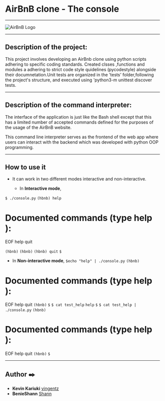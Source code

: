 # AirBnB clone - The console
---

![AirBnB Logo](https://www.pngitem.com/pimgs/m/132-1322125_transparent-background-airbnb-logo-hd-png-download.png)

---

## Description of the project:
This project involves developing an AirBnb clone using python scripts adhering to specific coding standards. Created clsses ,functions and modules a adhering to strict code style quidelines (pycodestyle) alongside their documnetation.Unit tests are organized in the 'tests' folder,following the project's structure, and executed using 'python3-m unittest discover tests.

---

## Description of the command interpreter:
The interface of the application is just like the Bash shell except that this has a limited number of accepted commands  defined for the purposes of the usage of the AirBnB website.

This command line interpreter serves as the frontend of the web app where users can interact with the backend which was developed with python OOP programming.

---
## How to use it

* It can work in two different modes interactive and non-interactive.

    * In **Interactive mode**,  


`$ ./console.py`
`(hbnb) help`

Documented commands (type help <topic>):
========================================
EOF  help  quit

`(hbnb)`
`(hbnb)`
`(hbnb) quit`
`$`


* In **Non-interactive mode**,
`$echo "help" | ./console.py`
`(hbnb)`

Documented commands (type help <topic>):
========================================
EOF  help  quit
`(hbnb)` 
`$`
`$ cat test_help`
`help`
`$`
`$ cat test_help | ./console.py`
`(hbnb)`

Documented commands (type help <topic>):
========================================
EOF  help  quit
`(hbnb)`
`$`

---

## Author :black_nib:
* **Kevin Kariuki** [vingentz](https://github.com/vingentz)
* **BenieShann** [Shann](https://github.com/BenieShann)
